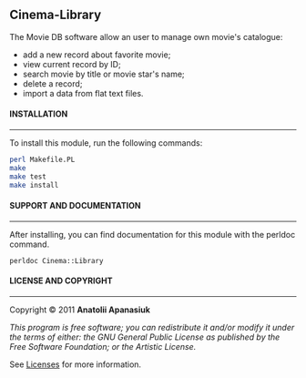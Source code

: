 ## Cinema-Library

The Movie DB software allow an user to manage own movie's catalogue:
 - add a new record about favorite movie;
 - view current record by ID;
 - search movie by title or movie star's name;
 - delete a record;
 - import a data from flat text files.

#### INSTALLATION
------------
To install this module, run the following commands:
```sh
perl Makefile.PL
make
make test
make install
```
#### SUPPORT AND DOCUMENTATION
------------
After installing, you can find documentation for this module with the perldoc command.

``
perldoc Cinema::Library
``
#### LICENSE AND COPYRIGHT
------------
Copyright &copy; 2011 **Anatolii Apanasiuk**

*This program is free software; you can redistribute it and/or modify it under the terms of either: the GNU General Public License as published by the Free Software Foundation; or the Artistic License.*

See [Licenses](http://dev.perl.org/licenses/ "Licenses") for more information.

